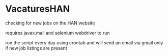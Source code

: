 # VacaturesHAN
checking for new jobs on the HAN website

requires javax.mail and selenium webdriver to run

run the script every day using crontab and will send an email via gmail only if new job listings are present


